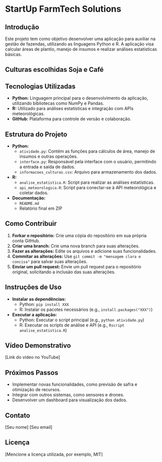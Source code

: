 # StartUp FarmTech Solutions

## Introdução

Este projeto tem como objetivo desenvolver uma aplicação para auxiliar na gestão de fazendas, utilizando as linguagens Python e R. A aplicação visa calcular áreas de plantio, manejo de insumos e realizar análises estatísticas básicas. 

## Culturas escolhidas Soja e Café

## Tecnologias Utilizadas

* **Python:** Linguagem principal para o desenvolvimento da aplicação, utilizando bibliotecas como NumPy e Pandas.
* **R:** Utilizado para análises estatísticas e integração com APIs meteorológicas.
* **GitHub:** Plataforma para controle de versão e colaboração.

## Estrutura do Projeto

* **Python:**
    * `atividade.py`: Contém as funções para cálculos de área, manejo de insumos e outras operações.
    * `interface.py`: Responsável pela interface com o usuário, permitindo a entrada e saída de dados.
    * `informacoes_culturas.csv`: Arquivo para armazenamento dos dados.
* **R:**
    * `analise_estatistica.R`: Script para realizar as análises estatísticas.
    * `api_meteorologica.R`: Script para conectar-se à API meteorológica e coletar dados.
* **Documentação:**
    * `README.md`
    * Relatório final em ZIP
     

## Como Contribuir

1. **Forkar o repositório:** Crie uma cópia do repositório em sua própria conta GitHub.
2. **Criar uma branch:** Crie uma nova branch para suas alterações.
3. **Fazer as alterações:** Edite os arquivos e adicione suas funcionalidades.
4. **Commitar as alterações:** Use `git commit -m "mensagem clara e concisa"` para salvar suas alterações.
5. **Enviar um pull request:** Envie um pull request para o repositório original, solicitando a inclusão das suas alterações.

## Instruções de Uso

* **Instalar as dependências:**
    * Python: `pip install XXX`
    * R: Instalar os pacotes necessários (e.g., `install.packages("XXX")`)
* **Executar a aplicação:**
    * Python: Executar o script principal (e.g., `python atividade.py`)
    * R: Executar os scripts de análise e API (e.g., `Rscript analise_estatistica.R`)

## Vídeo Demonstrativo

[Link do vídeo no YouTube]

## Próximos Passos

* Implementar novas funcionalidades, como previsão de safra e otimização de recursos.
* Integrar com outros sistemas, como sensores e drones.
* Desenvolver um dashboard para visualização dos dados.

## Contato
[Seu nome]
[Seu email]

## Licença
[Mencione a licença utilizada, por exemplo, MIT]
